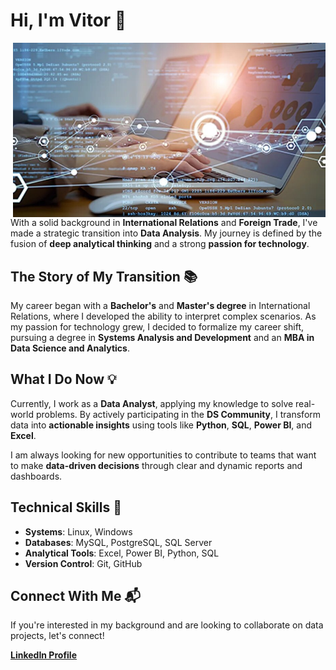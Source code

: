 # Hi, I'm Vitor 👋

<img align="right" width="500" src="https://github.com/VitorCamposAds/Imagem/raw/main/imagem%20github.jpg">

With a solid background in **International Relations** and **Foreign Trade**, I've made a strategic transition into **Data Analysis**. My journey is defined by the fusion of **deep analytical thinking** and a strong **passion for technology**.

## The Story of My Transition 📚
My career began with a **Bachelor's** and **Master's degree** in International Relations, where I developed the ability to interpret complex scenarios. As my passion for technology grew, I decided to formalize my career shift, pursuing a degree in **Systems Analysis and Development** and an **MBA in Data Science and Analytics**.

## What I Do Now 💡
Currently, I work as a **Data Analyst**, applying my knowledge to solve real-world problems. By actively participating in the **DS Community**, I transform data into **actionable insights** using tools like **Python**, **SQL**, **Power BI**, and **Excel**.

I am always looking for new opportunities to contribute to teams that want to make **data-driven decisions** through clear and dynamic reports and dashboards.

## Technical Skills 🔧
- **Systems**: Linux, Windows
- **Databases**: MySQL, PostgreSQL, SQL Server
- **Analytical Tools**: Excel, Power BI, Python, SQL
- **Version Control**: Git, GitHub

## Connect With Me 📬
If you're interested in my background and are looking to collaborate on data projects, let's connect!

[**LinkedIn Profile**](https://www.linkedin.com/in/vitor-campos-tech)
